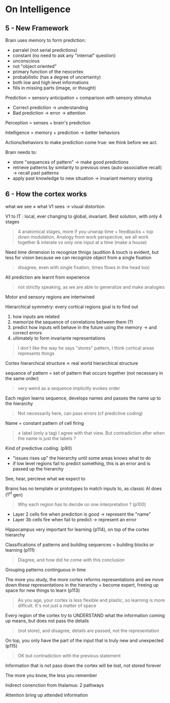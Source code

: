 # On Intelligence

## 5 - New Framework

Brain uses memory to form prediction:

- parralel (not serial predictions)
- constant (no need to ask any "internal" question)
- unconscious
- not "object oriented"
- primary function of the neocortex
- probabilistic (has a degree of uncertainty)
- both low and high level informations
- fills in missing parts (image, or thought)

Prediction = sensory anticipation + comparison with sensory stimulus

- Correct prediction $\rightarrow$ understanding
- Bad prediction $\rightarrow$ error $\rightarrow$ attention

Perception = senses + brain's prediction

Intelligence = memory + prediction $\rightarrow$ better behaviors

Actions/behaviors to make prediction come true: we think before we act.

Brain needs to:

- store "sequences of pattern" $\rightarrow$ make good predictions
- retrieve patterns by similarity to previous ones (auto-associative recall) $\rightarrow$ recall past patterns
- apply past knowledge to new situation $\rightarrow$ invariant memory storing


## 6 - How the cortex works

what we see $\neq$ what V1 sees $\rightarrow$ visual distortion

V1 to IT : local, ever changing to global, invariant. Best solution, with only 4 stages

> 4 anatomical stages, more if you unwrap time + feedbacks + top down modulation. Analogy from work perspective, we all work together & interate vs only one input at a time (make a house)

Need time dimension to recognize thnigs (audition & touch is evident, but less for vision because we can recognize object from a single fixation

> disagree, even with single fixation, times flows in the head too)

All prediction are learnt from experience

> not strictly speaking, as we are able to generalize and make analogies

Motor and sensory regions are intertwined

Hierarchical symmetry: every cortical regions goal is to find out
1. how inputs are related
2. memorize the sequence of correlations between them (?)
3. predict how inputs will behave in the future using the memory $\rightarrow$ and correct errors
4. ultimately to form invariante representations

> I don't like the way he says "stores" pattern, I think cortical areas represents things

Cortex hierarchical structure $\simeq$ real world hierarchical structure

sequence of pattern = set of pattern that occurs together (not necessary in the same order)

> very weird as a sequence implicitly evokes order

Each region learns sequence, develops names and passes the name up to the hierarchy

> Not necessarily here, can pass errors (cf predictive coding)

Name = constant pattern of cell firing

> $\neq$ label (only a tag) I agree with that view. But contradiction after when the name is just the labels ?

Kind of predictive coding: (p90)
- "issues rises up" the hierarchy until some areas knows what to do
- if low level regions fail to predict something, this is an error and is passed up the hierarchy

See, hear, percieve what we expect to

Brains has no template or prototypes to match inputs to, as classic AI does ($1^{st}$ gen)

> Why each region has to decide on one interpretation ? (p100)

- Layer 2 cells fire when prediction is good $\rightarrow$ represent the "name"
- Layer 3b cells fire when fail to predict $\rightarrow$ represent an error

Hippocampus very important for learning (p114), on top of the cortex hierarchy

Classifications of patterns and building sequences = building blocks or learning (p111)

> Diagree, and how did he come with this conclusion

Grouping patterns continguous in time

The more you study, the more cortex reforms representations and we move down these representations in the hierarchy = become expert, freeing up space for new things to learn (p113)

> As you age, your cortex is less flexible and plastic, so learning is more diffcult. It's not just a matter of space

Every region of the cortex try to UNDERSTAND what the information coming up means, but does not pass the details
> (not store), and disagree, details are passed, not the representation

On top, you only have the part of the input that is truly new and unexpected (p115)
> OK but contradiction with the previous statement

Information that is not pass down the cortex will be lost, not stored forever

The more you know, the less you remember

Indirect conenction from thalamus: 2 pathways

Attention bring up attended information
